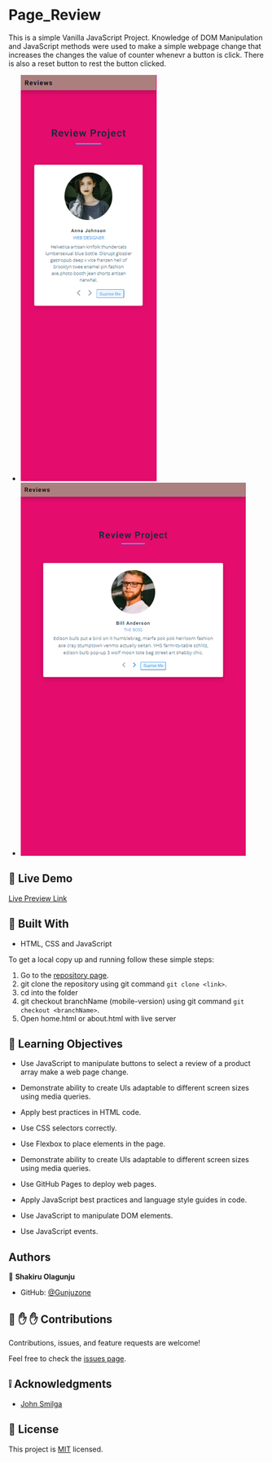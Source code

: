 # Page_Review

This is a simple Vanilla JavaScript Project. Knowledge of DOM Manipulation and JavaScript methods were used to make a simple webpage change that increases the changes the value of counter whenevr a button is click. There is also a reset button to rest the button clicked.

- ![screenshot](./Assets/mobile.png)
- ![screenshot](./Assets/tablet.png)

## :red_circle: Live Demo

[Live Preview Link](https://gunjuzone.github.io/Page_Review/)

## :hammer: Built With

- HTML, CSS and JavaScript

To get a local copy up and running follow these simple steps:

1. Go to the [repository page](https://github.com/Gunjuzone/Page_Review/tree/development_branch).
2. git clone the repository using git command `git clone <link>`.
3. cd into the folder
4. git checkout branchName (mobile-version) using git command `git checkout <branchName>`.
5. Open home.html or about.html with live server

## :blue_book: Learning Objectives

- Use JavaScript to manipulate buttons to select a review of a product array make a web page change.
- Demonstrate ability to create UIs adaptable to different screen sizes using media queries.

- Apply best practices in HTML code.
- Use CSS selectors correctly.
- Use Flexbox to place elements in the page.
- Demonstrate ability to create UIs adaptable to different screen sizes using media queries.
- Use GitHub Pages to deploy web pages.
- Apply JavaScript best practices and language style guides in code.
- Use JavaScript to manipulate DOM elements.
- Use JavaScript events.

## Authors

👤 **Shakiru Olagunju**

- GitHub: [@Gunjuzone](https://github.com/Gunjuzone)

## 🤝 :raised_hand: :raised_hand: Contributions

Contributions, issues, and feature requests are welcome!

Feel free to check the [issues page](https://github.com/Gunjuzone/Page_Review/issues1).

## :grey_exclamation: Acknowledgments

- [John Smilga](https://www.johnsmilga.com/)

## 📝 License

This project is [MIT](LICENSE) licensed.

